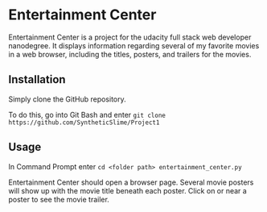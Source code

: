 # Entertainment Center

Entertainment Center is a project for the udacity full stack web developer nanodegree. It displays information regarding several of my favorite movies in a web browser, including the titles, posters, and trailers for the movies.

## Installation

Simply clone the GitHub repository.

To do this, go into Git Bash and enter
`git clone https://github.com/SyntheticSlime/Project1`

## Usage

In Command Prompt enter
`cd <folder path>
entertainment_center.py`

Entertainment Center should open a browser page. Several movie posters will show up with the movie title beneath each poster. Click on or near a poster to see the movie trailer.

